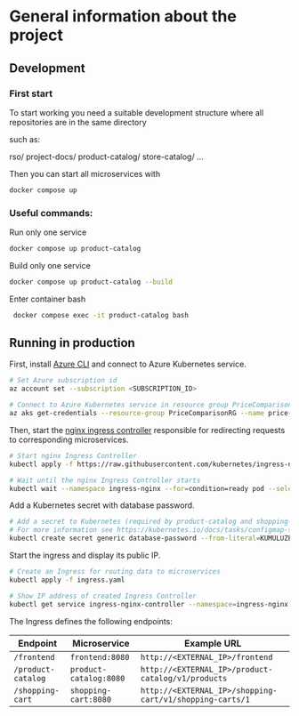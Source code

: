 # General information about the project

## Development

### First start

To start working you need a suitable development structure where all repositories are in the same directory

such as:

rso/
    project-docs/
    product-catalog/
    store-catalog/
    ...


Then you can start all microservices with

```bash
docker compose up
```

### Useful commands:

Run only one service
```bash
docker compose up product-catalog
```

Build only one service
```bash
docker compose up product-catalog --build
```

Enter container bash
```bash
 docker compose exec -it product-catalog bash
 ```

## Running in production

First, install [Azure CLI](https://learn.microsoft.com/sl-si/cli/azure/install-azure-cli?view=azure-cli-latest) and connect to Azure Kubernetes service.

```bash
# Set Azure subscription id
az account set --subscription <SUBSCRIPTION_ID>

# Connect to Azure Kubernetes service in resource group PriceComparisonRG
az aks get-credentials --resource-group PriceComparisonRG --name price-comparison
```

Then, start the [nginx ingress controller](https://kubernetes.github.io/ingress-nginx/deploy/#quick-start) responsible for redirecting requests to corresponding microservices.

```bash
# Start nginx Ingress Controller
kubectl apply -f https://raw.githubusercontent.com/kubernetes/ingress-nginx/controller-v1.5.1/deploy/static/provider/cloud/deploy.yaml

# Wait until the nginx Ingress Controller starts
kubectl wait --namespace ingress-nginx --for=condition=ready pod --selector=app.kubernetes.io/component=controller --timeout=120s
```

Add a Kubernetes secret with database password.

```bash
# Add a secret to Kubernetes (required by product-catalog and shopping-cart Docker images)
# For more information see https://kubernetes.io/docs/tasks/configmap-secret/managing-secret-using-kubectl/
kubectl create secret generic database-password --from-literal=KUMULUZEE_DATASOURCES0_PASSWORD='<DATABASE_PASSWORD>'
```

Start the ingress and display its public IP.

```bash
# Create an Ingress for routing data to microservices
kubectl apply -f ingress.yaml

# Show IP address of created Ingress Controller
kubectl get service ingress-nginx-controller --namespace=ingress-nginx
```

The Ingress defines the following endpoints:

| Endpoint | Microservice | Example URL |
| -------- | ------------ | ----------- |
| `/frontend` | `frontend:8080` | `http://<EXTERNAL_IP>/frontend` |
| `/product-catalog` | `product-catalog:8080` | `http://<EXTERNAL_IP>/product-catalog/v1/products` |
| `/shopping-cart` | `shopping-cart:8080` | `http://<EXTERNAL_IP>/shopping-cart/v1/shopping-carts/1` |
